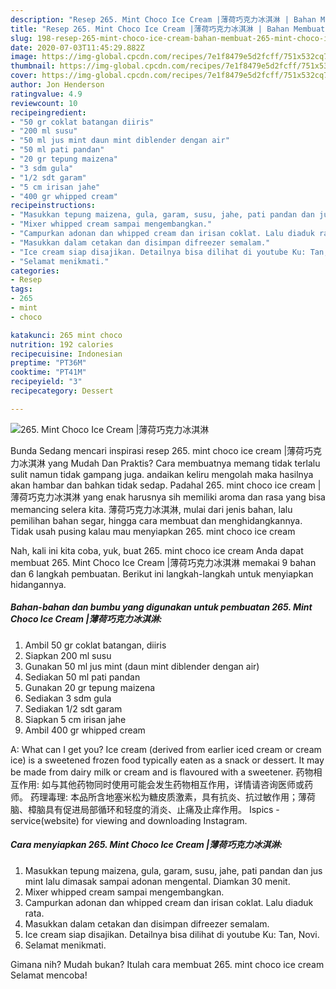 ```yaml
---
description: "Resep 265. Mint Choco Ice Cream |薄荷巧克力冰淇淋 | Bahan Membuat 265. Mint Choco Ice Cream |薄荷巧克力冰淇淋 Yang Lezat"
title: "Resep 265. Mint Choco Ice Cream |薄荷巧克力冰淇淋 | Bahan Membuat 265. Mint Choco Ice Cream |薄荷巧克力冰淇淋 Yang Lezat"
slug: 198-resep-265-mint-choco-ice-cream-bahan-membuat-265-mint-choco-ice-cream-yang-lezat
date: 2020-07-03T11:45:29.882Z
image: https://img-global.cpcdn.com/recipes/7e1f8479e5d2fcff/751x532cq70/265-mint-choco-ice-cream-薄荷巧克力冰淇淋-foto-resep-utama.jpg
thumbnail: https://img-global.cpcdn.com/recipes/7e1f8479e5d2fcff/751x532cq70/265-mint-choco-ice-cream-薄荷巧克力冰淇淋-foto-resep-utama.jpg
cover: https://img-global.cpcdn.com/recipes/7e1f8479e5d2fcff/751x532cq70/265-mint-choco-ice-cream-薄荷巧克力冰淇淋-foto-resep-utama.jpg
author: Jon Henderson
ratingvalue: 4.9
reviewcount: 10
recipeingredient:
- "50 gr coklat batangan diiris"
- "200 ml susu"
- "50 ml jus mint daun mint diblender dengan air"
- "50 ml pati pandan"
- "20 gr tepung maizena"
- "3 sdm gula"
- "1/2 sdt garam"
- "5 cm irisan jahe"
- "400 gr whipped cream"
recipeinstructions:
- "Masukkan tepung maizena, gula, garam, susu, jahe, pati pandan dan jus mint lalu dimasak sampai adonan mengental. Diamkan 30 menit."
- "Mixer whipped cream sampai mengembangkan."
- "Campurkan adonan dan whipped cream dan irisan coklat. Lalu diaduk rata."
- "Masukkan dalam cetakan dan disimpan difreezer semalam."
- "Ice cream siap disajikan. Detailnya bisa dilihat di youtube Ku: Tan, Novi."
- "Selamat menikmati."
categories:
- Resep
tags:
- 265
- mint
- choco

katakunci: 265 mint choco 
nutrition: 192 calories
recipecuisine: Indonesian
preptime: "PT36M"
cooktime: "PT41M"
recipeyield: "3"
recipecategory: Dessert

---
```



![265. Mint Choco Ice Cream |薄荷巧克力冰淇淋](https://img-global.cpcdn.com/recipes/7e1f8479e5d2fcff/751x532cq70/265-mint-choco-ice-cream-薄荷巧克力冰淇淋-foto-resep-utama.jpg)

Bunda Sedang mencari inspirasi resep 265. mint choco ice cream |薄荷巧克力冰淇淋 yang Mudah Dan Praktis? Cara membuatnya memang tidak terlalu sulit namun tidak gampang juga. andaikan keliru mengolah maka hasilnya akan hambar dan bahkan tidak sedap. Padahal 265. mint choco ice cream |薄荷巧克力冰淇淋 yang enak harusnya sih memiliki aroma dan rasa yang bisa memancing selera kita.
薄荷巧克力冰淇淋, mulai dari jenis bahan, lalu pemilihan bahan segar, hingga cara membuat dan menghidangkannya. Tidak usah pusing kalau mau menyiapkan 265. mint choco ice cream 

Nah, kali ini kita coba, yuk, buat 265. mint choco ice cream  Anda dapat membuat 265. Mint Choco Ice Cream |薄荷巧克力冰淇淋 memakai 9 bahan dan 6 langkah pembuatan. Berikut ini langkah-langkah untuk menyiapkan hidangannya.

<!--inarticleads1-->

##### Bahan-bahan dan bumbu yang digunakan untuk pembuatan 265. Mint Choco Ice Cream |薄荷巧克力冰淇淋:

1. Ambil 50 gr coklat batangan, diiris
1. Siapkan 200 ml susu
1. Gunakan 50 ml jus mint (daun mint diblender dengan air)
1. Sediakan 50 ml pati pandan
1. Gunakan 20 gr tepung maizena
1. Sediakan 3 sdm gula
1. Sediakan 1/2 sdt garam
1. Siapkan 5 cm irisan jahe
1. Ambil 400 gr whipped cream


A: What can I get you? Ice cream (derived from earlier iced cream or cream ice) is a sweetened frozen food typically eaten as a snack or dessert. It may be made from dairy milk or cream and is flavoured with a sweetener. 药物相互作用: 如与其他药物同时使用可能会发生药物相互作用，详情请咨询医师或药师。 药理毒理: 本品所含地塞米松为糖皮质激素，具有抗炎、抗过敏作用；薄荷脑、樟脑具有促进局部循环和轻度的消炎、止痛及止痒作用。 Ispics - service(website) for viewing and downloading Instagram. 

<!--inarticleads2-->

##### Cara menyiapkan 265. Mint Choco Ice Cream |薄荷巧克力冰淇淋:

1. Masukkan tepung maizena, gula, garam, susu, jahe, pati pandan dan jus mint lalu dimasak sampai adonan mengental. Diamkan 30 menit.
1. Mixer whipped cream sampai mengembangkan.
1. Campurkan adonan dan whipped cream dan irisan coklat. Lalu diaduk rata.
1. Masukkan dalam cetakan dan disimpan difreezer semalam.
1. Ice cream siap disajikan. Detailnya bisa dilihat di youtube Ku: Tan, Novi.
1. Selamat menikmati.




Gimana nih? Mudah bukan? Itulah cara membuat 265. mint choco ice cream  Selamat mencoba!
